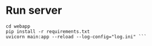 # Run server

```
cd webapp
pip install -r requirements.txt
uvicorn main:app --reload --log-config="log.ini" ```